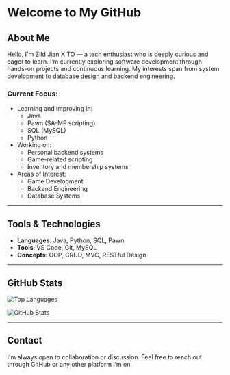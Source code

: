 # Welcome to My GitHub

## About Me

Hello, I'm Zild Jian X TO — a tech enthusiast who is deeply curious and eager to learn. I’m currently exploring software development through hands-on projects and continuous learning. My interests span from system development to database design and backend engineering.

### Current Focus:
- Learning and improving in:
  - Java
  - Pawn (SA-MP scripting)
  - SQL (MySQL)
  - Python
- Working on:
  - Personal backend systems
  - Game-related scripting
  - Inventory and membership systems
- Areas of Interest:
  - Game Development
  - Backend Engineering
  - Database Systems

---

## Tools & Technologies

- **Languages**: Java, Python, SQL, Pawn
- **Tools**: VS Code, Git, MySQL
- **Concepts**: OOP, CRUD, MVC, RESTful Design

---

## GitHub Stats

![Top Languages](https://github-readme-stats.vercel.app/api/top-langs/?username=yandevxxx&layout=compact&theme=default)

![GitHub Stats](https://github-readme-stats.vercel.app/api?username=yandevxxx&show_icons=true&theme=default)

---

## Contact

I'm always open to collaboration or discussion. Feel free to reach out through GitHub or any other platform I’m on.
